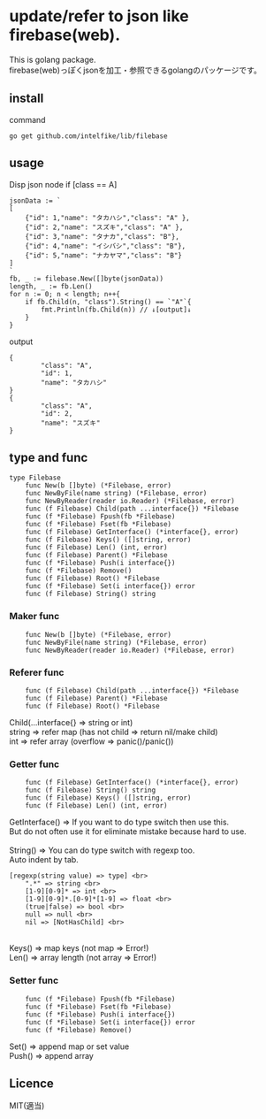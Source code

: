 # update/refer to json like firebase(web).
This is golang package.<br>
firebase(web)っぽくjsonを加工・参照できるgolangのパッケージです。

## install
command

```go get github.com/intelfike/lib/filebase```

## usage

Disp json node if [class == A]<br>

```
jsonData := `
[
    {"id": 1,"name": "タカハシ","class": "A" },
    {"id": 2,"name": "スズキ","class": "A" },
    {"id": 3,"name": "タナカ","class": "B"},
    {"id": 4,"name": "イシバシ","class": "B"},
    {"id": 5,"name": "ナカヤマ","class": "B"} 
]
`
fb, _ := filebase.New([]byte(jsonData))
length, _ := fb.Len()
for n := 0; n < length; n++{
    if fb.Child(n, "class").String() == `"A"`{
        fmt.Println(fb.Child(n)) // ↓[output]↓
    }
}
```

output

```
{
        "class": "A",
        "id": 1,
        "name": "タカハシ"
}
{
        "class": "A",
        "id": 2,
        "name": "スズキ"
}
```

## type and func

```
type Filebase 
    func New(b []byte) (*Filebase, error)
    func NewByFile(name string) (*Filebase, error)
    func NewByReader(reader io.Reader) (*Filebase, error)
    func (f Filebase) Child(path ...interface{}) *Filebase
    func (f *Filebase) Fpush(fb *Filebase)
    func (f *Filebase) Fset(fb *Filebase)
    func (f Filebase) GetInterface() (*interface{}, error)
    func (f Filebase) Keys() ([]string, error)
    func (f Filebase) Len() (int, error)
    func (f Filebase) Parent() *Filebase
    func (f *Filebase) Push(i interface{})
    func (f *Filebase) Remove()
    func (f Filebase) Root() *Filebase
    func (f *Filebase) Set(i interface{}) error
    func (f Filebase) String() string
```

### Maker func

```
    func New(b []byte) (*Filebase, error)
    func NewByFile(name string) (*Filebase, error)
    func NewByReader(reader io.Reader) (*Filebase, error)
```

### Referer func

```
    func (f Filebase) Child(path ...interface{}) *Filebase
    func (f Filebase) Parent() *Filebase
    func (f Filebase) Root() *Filebase
```
Child(...interface{} => string or int) <br>
string => refer map (has not child => return nil/make child) <br>
int => refer array (overflow => panic()/panic()) <br>

### Getter func

```
    func (f Filebase) GetInterface() (*interface{}, error)
    func (f Filebase) String() string
    func (f Filebase) Keys() ([]string, error)
    func (f Filebase) Len() (int, error)
```

GetInterface() => If you want to do type switch then use this.<br>
But do not often use it for eliminate mistake because hard to use.<br>
<br>
String() => You can do type switch with regexp too.<br>
Auto indent by tab.<br>

```
[regexp(string value) => type] <br>
    ".*" => string <br>
    [1-9][0-9]* => int <br>
    [1-9][0-9]*.[0-9]*[1-9] => float <br>
    (true|false) => bool <br>
    null => null <br>
    nil => [NotHasChild] <br>
```
<br>
Keys() => map keys (not map => Error!) <br>
Len() => array length (not array => Error!) <br>

### Setter func

```
    func (f *Filebase) Fpush(fb *Filebase)
    func (f *Filebase) Fset(fb *Filebase)
    func (f *Filebase) Push(i interface{})
    func (f *Filebase) Set(i interface{}) error
    func (f *Filebase) Remove()
```
Set() => append map or set value<br>
Push() => append array <br>


## Licence
MIT(適当)